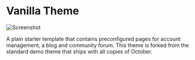 Vanilla Theme
==========

![Screenshot](https://raw.githubusercontent.com/rainlab/vanilla-theme/master/preview.png)

A plain starter template that contains preconfigured pages for account management, a blog and community forum. This theme is forked from the standard demo theme that ships with all copies of October.